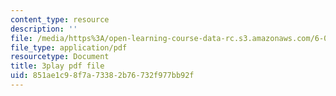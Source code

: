 ```yaml
---
content_type: resource
description: ''
file: /media/https%3A/open-learning-course-data-rc.s3.amazonaws.com/6-006-introduction-to-algorithms-spring-2020/851ae1c98f7a73382b76732f977bb92f_CHhwJjR0mZA.pdf
file_type: application/pdf
resourcetype: Document
title: 3play pdf file
uid: 851ae1c9-8f7a-7338-2b76-732f977bb92f
---
```

